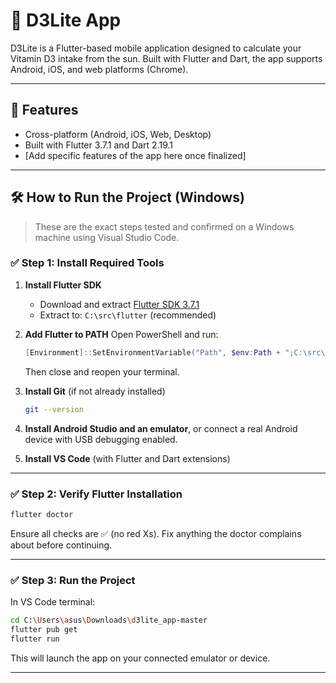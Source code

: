 # 📱 D3Lite App

D3Lite is a Flutter-based mobile application designed to calculate your Vitamin D3 intake from the sun. Built with Flutter and Dart, the app supports Android, iOS, and web platforms (Chrome).

---

## 🚀 Features

- Cross-platform (Android, iOS, Web, Desktop)
- Built with Flutter 3.7.1 and Dart 2.19.1
- [Add specific features of the app here once finalized]

---

## 🛠️ How to Run the Project (Windows)

> These are the exact steps tested and confirmed on a Windows machine using Visual Studio Code.

### ✅ Step 1: Install Required Tools

1. **Install Flutter SDK**
   - Download and extract [Flutter SDK 3.7.1](https://storage.googleapis.com/flutter_infra_release/releases/stable/windows/flutter_windows_3.7.1-stable.zip)
   - Extract to: `C:\src\flutter` (recommended)

2. **Add Flutter to PATH**
   Open PowerShell and run:
   ```powershell
   [Environment]::SetEnvironmentVariable("Path", $env:Path + ";C:\src\flutter\bin", [System.EnvironmentVariableTarget]::User)
   ```
   Then close and reopen your terminal.

3. **Install Git** (if not already installed)
   ```bash
   git --version
   ```

4. **Install Android Studio and an emulator**, or connect a real Android device with USB debugging enabled.

5. **Install VS Code** (with Flutter and Dart extensions)

---

### ✅ Step 2: Verify Flutter Installation

```bash
flutter doctor
```

Ensure all checks are ✅ (no red Xs). Fix anything the doctor complains about before continuing.

---

### ✅ Step 3: Run the Project

In VS Code terminal:

```bash
cd C:\Users\asus\Downloads\d3lite_app-master
flutter pub get
flutter run
```

This will launch the app on your connected emulator or device.

---


